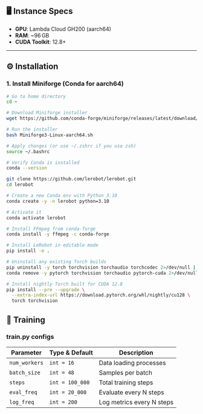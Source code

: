 ## 🖥️ Instance Specs

- **GPU**: Lambda Cloud GH200 (aarch64)
- **RAM**: ~96 GB
- **CUDA Toolkit**: 12.8+

---

## ⚙️ Installation

### 1. Install Miniforge (Conda for aarch64)

```bash
# Go to home directory
cd ~

# Download Miniforge installer
wget https://github.com/conda-forge/miniforge/releases/latest/download/Miniforge3-Linux-aarch64.sh

# Run the installer
bash Miniforge3-Linux-aarch64.sh

# Apply changes (or use ~/.zshrc if you use zsh)
source ~/.bashrc

# Verify Conda is installed
conda --version

git clone https://github.com/lerobot/lerobot.git
cd lerobot

# Create a new Conda env with Python 3.10
conda create -y -n lerobot python=3.10

# Activate it
conda activate lerobot

# Install FFmpeg from conda-forge
conda install -y ffmpeg -c conda-forge

# Install LeRobot in editable mode
pip install -e .

# Uninstall any existing Torch builds
pip uninstall -y torch torchvision torchaudio torchcodec 2>/dev/null || true
conda remove -y pytorch torchvision torchaudio pytorch-cuda 2>/dev/null || true

# Install nightly Torch built for CUDA 12.8
pip install --pre --upgrade \
  --extra-index-url https://download.pytorch.org/whl/nightly/cu128 \
  torch torchvision
```

## 🚀 Training

### train.py configs
| Parameter     | Type & Default  | Description               |
| ------------- | --------------- | ------------------------- |
| `num_workers` | `int = 16`      | Data loading processes    |
| `batch_size`  | `int = 48`      | Samples per batch         |
| `steps`       | `int = 100_000` | Total training steps      |
| `eval_freq`   | `int = 20_000`  | Evaluate every N steps    |
| `log_freq`    | `int = 200`     | Log metrics every N steps |


